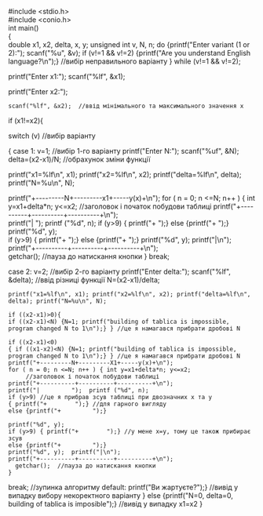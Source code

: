 #include <stdio.h>  
#include <conio.h>  
int main()  
{  
    double x1, x2, delta, x, y;
unsigned int v, N, n;
do
{printf("Enter variant (1 or 2):");
scanf("%u", &v); 
  if (v!=1 && v!=2) {printf("Are you understand English language?\n");} //вибір неправильного варіанту
  } while (v!=1 && v!=2);

printf("Enter x1:");
scanf("%lf", &x1); 

printf("Enter x2:");
   
    scanf("%lf", &x2);  //ввід мінімального та максимального значення х

if (x1!=x2){

switch (v) //вибір варіанту


{ case 1: v=1; //вибір 1-го варіанту
printf("Enter N:");
    scanf("%uf", &N);
    delta=(x2-x1)/N; //обрахунок зміни функції 

printf("x1=%lf\n", x1); printf("x2=%lf\n", x2); printf("delta=%lf\n", delta); printf("N=%u\n", N);

printf("+---------N+---------x1+-----y(x)+\n");
    for ( n = 0; n <=N; n++ ) { int y=x1+delta*n; y<=x2; 
    //заголовок і початок побудови таблиці
    printf("+----------+----------+----------+\n");   
    printf("|         ");  printf ("%d", n);  if (y>9) { printf("+        ");} 
    else {printf("+         ");} 
    printf("%d", y);  
    if (y>9) { printf("+        ");} 
    else {printf("+         ");} 
    printf("%d", y);  printf("|\n");  
    printf("+----------+----------+----------+\n");   
      getchar();  //пауза до натискання кнопки
    }
break;

case 2: v=2; //вибір 2-го варіанту
printf("Enter delta:");
    scanf("%lf", &delta); //ввід різниці функції
    N=(x2-x1)/delta;
    
    printf("x1=%lf\n", x1); printf("x2=%lf\n", x2); printf("delta=%lf\n", delta); printf("N=%u\n", N);
    
    if ((x2-x1)>0){
    if ((x2-x1)<N) {N=1; printf("building of tablica is impossible, program changed N to 1\n");} } //це я намагався прибрати дробові N
    
    if ((x2-x1)<0)
    { if ((x1-x2)<N) {N=1; printf("building of tablica is impossible, program changed N to 1\n");} } //це я намагався прибрати дробові N
    printf("+---------N+---------X1+-----y(x)+\n");
    for ( n = 0; n <=N; n++ ) { int y=x1+delta*n; y<=x2;
         //заголовок і початок побудови таблиці
    printf("+----------+----------+----------+\n");   
    printf("|         ");  printf ("%d", n); 
    if (y>9) //це я прибрав зсув таблиці при двозначних х та у
    { printf("+        ");} //для гарного вигляду
    else {printf("+         ");} 
    
    printf("%d", y);  
    if (y>9) { printf("+        ");} //у мене х=у, тому це також прибирає зсув
    else {printf("+         ");} 
    printf("%d", y);  printf("|\n");  
    printf("+----------+----------+----------+\n");   
      getchar();  //пауза до натискання кнопки
    }
break; //зупинка алгоритму
default: printf("Ви жартуєте?");} //вивід у випадку вибору некоректного варіанту
} 
else {printf("N=0, delta=0, building of tablica is imposible");} //вивід у випадку х1=х2
}
